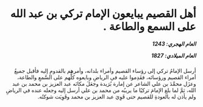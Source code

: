 <h1 dir="rtl">أهل القصيم يبايعون الإمام تركي بن عبد الله على السمع والطاعة .</h1>

<h5 dir="rtl">العام الهجري:  1243

العام الميلادي: 1827

</h5>

<p dir="rtl">أرسل الإمامُ تركي إلى رؤساء القصيم وأمراء بلدانه، وأمرهم بالقدومِ إليه فأقبل جميعُ أمراء القصيم ورؤسائه، فقَدِموا عليه في الرياضِ وبايعوه كلُّهم على السَّمعِ والطاعة، وعزَل محمَّدَ بن علي الشاعر عن إمارة بُرَيدة وجعَلَ مكانَه عبد العزيز بن محمد بن عبد الله، ثمَّ لما بلغ الإمامَ تركيًا ما يريبُه من محمد بن علي أرسل إليه وجعله عنده في الرياضِ ولم يأذن له بالعودةِ للقصيم حتى قَوِيَ عبد العزيز بن محمد وقَوِيَت شوكتُه.</p></br>

